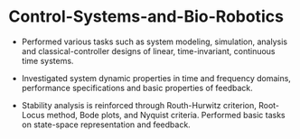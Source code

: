 # Control-Systems-and-Bio-Robotics

- Performed various tasks such as system modeling, simulation, analysis and classical-controller designs of linear, time-invariant, continuous time systems. 

- Investigated system dynamic properties in time and frequency domains, performance specifications and basic properties of feedback.

- Stability analysis is reinforced through Routh-Hurwitz criterion, Root-Locus method, Bode plots, and Nyquist criteria. Performed basic tasks on state-space   representation and feedback.
